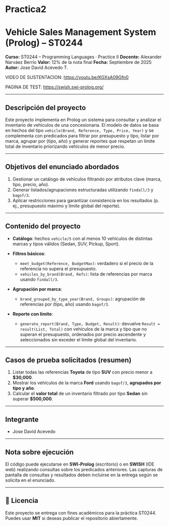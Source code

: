 # Practica2
# Vehicle Sales Management System (Prolog) – ST0244

**Curso:** ST0244 – Programming Languages · Practice II 
**Docente:** Alexander Narváez Berrío
**Valor:** 12% de la nota final
**Fecha:** Septiembre de 2025
**Autor:** Jose David Acevedo T.

VIDEO DE SUSTENTACION: https://youtu.be/KGXsA09Gfn0

PAGINA DE TEST: https://swish.swi-prolog.org/

---

## Descripción del proyecto

Este proyecto implementa en Prolog un sistema para consultar y analizar el inventario de vehículos de una concesionaria. El modelo de datos se basa en hechos del tipo `vehicle(Brand, Reference, Type, Price, Year)` y se complementa con predicados para filtrar por presupuesto y tipo, listar por marca, agrupar por (tipo, año) y generar reportes que respetan un límite total de inventario priorizando vehículos de menor precio.

---

## Objetivos del enunciado abordados

1. Gestionar un catálogo de vehículos filtrando por atributos clave (marca, tipo, precio, año).
2. Generar listados/agrupaciones estructuradas utilizando `findall/3` y `bagof/3`.
3. Aplicar restricciones para garantizar consistencia en los resultados (p. ej., presupuesto máximo y límite global del reporte).

---

## Contenido del proyecto

* **Catálogo**: hechos `vehicle/5` con al menos 10 vehículos de distintas marcas y tipos válidos (Sedan, SUV, Pickup, Sport).
* **Filtros básicos**:

  * `meet_budget(Reference, BudgetMax)`: verdadero si el precio de la referencia no supera el presupuesto.
  * `vehicles_by_brand(Brand, Refs)`: lista de referencias por marca usando `findall/3`.
* **Agrupación por marca**:

  * `brand_grouped_by_type_year(Brand, Groups)`: agrupación de referencias por (tipo, año) usando `bagof/3`.
* **Reporte con límite**:

  * `generate_report(Brand, Type, Budget, Result)`: devuelve `Result = result(List, Total)` con vehículos de la marca y tipo que no superan el presupuesto, ordenados por precio ascendente y seleccionados sin exceder el límite global del inventario.

---

## Casos de prueba solicitados (resumen)

1. Listar todas las referencias **Toyota** de tipo **SUV** con precio menor a **$30,000**.
2. Mostrar los vehículos de la marca **Ford** usando `bagof/3`, **agrupados por tipo y año**.
3. Calcular el **valor total** de un inventario filtrado por tipo **Sedan** sin superar **$500,000**.

---

## Integrante

* Jose David Acevedo

---

## Nota sobre ejecución

El código puede ejecutarse en **SWI‑Prolog** (escritorio) o en **SWISH** (IDE web) realizando consultas sobre los predicados anteriores. Las capturas de pantalla de consultas y resultados deben incluirse en la entrega según se solicita en el enunciado.

---

## 📄 Licencia

Este proyecto se entrega con fines académicos para la práctica ST0244. Puedes usar **MIT** si deseas publicar el repositorio abiertamente.
